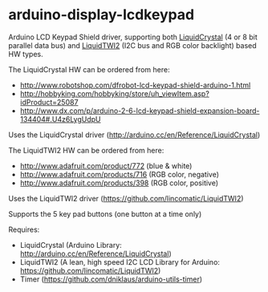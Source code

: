arduino-display-lcdkeypad
=========================

Arduino LCD Keypad Shield driver, supporting both [LiquidCrystal](http://arduino.cc/en/Reference/LiquidCrystal) (4 or 8 bit parallel data bus) and [LiquidTWI2](https://github.com/lincomatic/LiquidTWI2) (I2C bus and RGB color backlight) based HW types.

The LiquidCrystal HW can be ordered from here:
* http://www.robotshop.com/dfrobot-lcd-keypad-shield-arduino-1.html
* http://hobbyking.com/hobbyking/store/uh_viewItem.asp?idProduct=25087
* http://www.dx.com/p/arduino-2-6-lcd-keypad-shield-expansion-board-134404#.U4z6LygUdpU

Uses the LiquidCrystal driver (http://arduino.cc/en/Reference/LiquidCrystal)



The LiquidTWI2 HW can be ordered from here:
* http://www.adafruit.com/product/772 (blue & white)
* http://www.adafruit.com/products/716 (RGB color, negative)
* http://www.adafruit.com/products/398 (RGB color, positive)

Uses the LiquidTWI2 driver (https://github.com/lincomatic/LiquidTWI2)



Supports the 5 key pad buttons (one button at a time only)

Requires:

* LiquidCrystal (Arduino Library: http://arduino.cc/en/Reference/LiquidCrystal)
* LiquidTWI2 (A lean, high speed I2C LCD Library for Arduino: https://github.com/lincomatic/LiquidTWI2)
* Timer (https://github.com/dniklaus/arduino-utils-timer)
